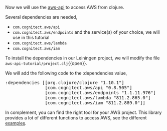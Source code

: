 Now we will use the [aws-api](https://github.com/cognitect-labs/aws-api) to access AWS from clojure. 

Several dependencies are needed, 
- `com.cognitect.aws/api`
- `com.cognitect.aws/endpoints`
and the service(s) of your choice, we will use in this tutorial
- `com.cognitect.aws/lambda` 
- `com.cognitect.aws/iam` 


To install the dependencies in our Leiningen project, we will modify the file `aws-api-tutorial/project.clj`{{open}}.

We will add the following code to the :dependencies value,
<pre class="file" data-filename="aws-api-tutorial/project.clj" 
    data-target="insert" 
    data-marker=":dependencies [[org.clojure/clojure "1.10.1"]]">
:dependencies [[org.clojure/clojure "1.10.1"] 
               [com.cognitect.aws/api "0.8.505"] 
               [com.cognitect.aws/endpoints "1.1.11.976"] 
               [com.cognitect.aws/lambda "811.2.865.0"] 
               [com.cognitect.aws/iam "811.2.889.0"]]
</pre>


In complement, you can find the right tool for your AWS project. 
This library provides a lot of different functions to access AWS, see the different [examples](https://github.com/cognitect-labs/aws-api/tree/master/examples).


